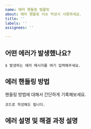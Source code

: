 ```yaml
---
name: 에러 핸들링 템플릿
about: 에러 핸들링 이슈 작성시 사용하세요.
title: ''
labels: ''
assignees: ''

---
```


## **어떤 에러가 발생했나요?**

`$ 발생하는 에러 메시지를 여기 입력해주세요.`

## **에러 핸들링 방법**

핸들링 방법에 대해서 간단하게 기록해보세요.

`코드로 작성해도 됩니다.`

## **에러 설명 및 해결 과정 설명**
